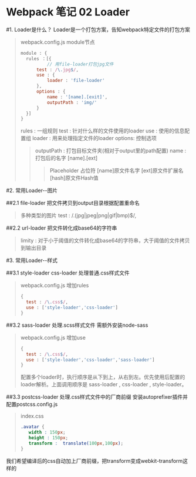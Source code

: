 # Webpack 笔记 02 Loader
#1. Loader是什么？
Loader是一个打包方案，告知webpack特定文件的打包方案
>webpack.config.js module节点
>``` Javascript {class=line-numbers}
>module : {
>   rules ：[{
>           // 用file-loader打包jpg文件
>       test : /\.jpg$/,
>       use : {
>           loader : 'file-loader'
>       },
>       options : {
>           name : '[name].[exit]',
>           outputPath : 'img/'
>       }
>   }]   
>}
>```
>rules  : 一组规则
>test   : 针对什么样的文件使用的loader
>use    : 使用的信息配置组
>loader : 用来处理指定文件的loader
>options: 控制选项
>>outputPath : 打包目标文件夹(相对于output里的path配置)
>>name   : 打包后的名字 [name].[ext]
>>>Placeholder 占位符 
>>> [name]原文件名字
>>> [ext]原文件扩展名
>>> [hash]原文件Hash值


#2. 常用Loader--图片

##2.1 file-loader 把文件拷贝到output目录根据配置重命名
>多种类型的图片
>test : /\.(jpg|jpeg|png|gif|bmp)$/,

##2.2 url-loader 把文件转化成base64的字符串
>limity : 对于小于阈值的文件转化成base64的字符串，大于阈值的文件拷贝到输出目录

#3. 常用Loader--样式

##3.1 style-loader css-loader 处理普通.css样式文件
>webpack.config.js 增加rules
>```Javascript {class=line-numbers}
> {
>   test : /\.css$/,
>   use : ['style-loader','css-loader']
> }
>```

##3.2 sass-loader 处理.scss样式文件
需额外安装node-sass
>webpack.config.js 增加use
>```Javascript {class=line-numbers}
> {
>   test : /\.css$/,
>   use : ['style-loader','css-loader','sass-loader']
> }
>```
>配置多个loader时，执行顺序是从下到上，从右到左。优先使用后配置的loader解析。上面调用顺序是 sass-loader , css-loader , style-loader。

##3.3 postcss-loader 处理.css样式文件中的厂商前缀 
安装autoprefixer插件并配置postcss.config.js
> index.css 
>``` scss {class=line-numbers}
>.avatar {
>    width : 150px;
>    height : 150px;
>    transform :  translate(100px,100px);
>}
>```
我们希望编译后的css自动加上厂商前缀，把transform变成webkit-transform这样的